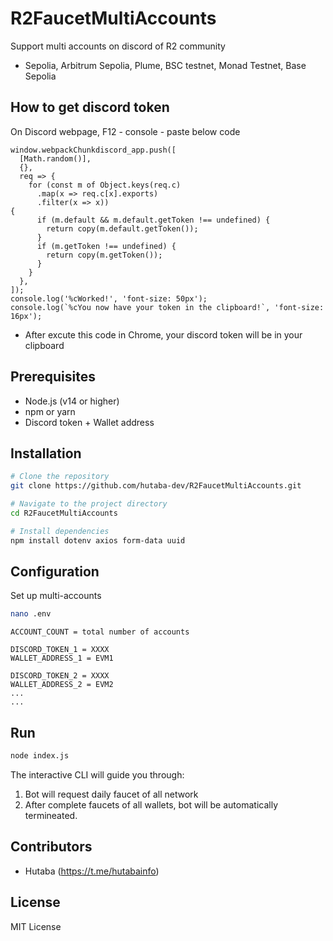 # R2FaucetMultiAccounts
Support multi accounts on discord of R2 community
 - Sepolia, Arbitrum Sepolia, Plume, BSC testnet, Monad Testnet, Base Sepolia
   
## How to get discord token 
On Discord webpage, F12 - console - paste below code
```
window.webpackChunkdiscord_app.push([
  [Math.random()],
  {},
  req => {
    for (const m of Object.keys(req.c)
      .map(x => req.c[x].exports)
      .filter(x => x)) 
{
      if (m.default && m.default.getToken !== undefined) {
        return copy(m.default.getToken());
      }
      if (m.getToken !== undefined) {
        return copy(m.getToken());
      }
    }
  },
]);
console.log('%cWorked!', 'font-size: 50px');
console.log(`%cYou now have your token in the clipboard!`, 'font-size: 16px');
```
- After excute this code in Chrome, your discord token will be in your clipboard

## Prerequisites
- Node.js (v14 or higher)
- npm or yarn
- Discord token + Wallet address

## Installation

```bash
# Clone the repository
git clone https://github.com/hutaba-dev/R2FaucetMultiAccounts.git

# Navigate to the project directory
cd R2FaucetMultiAccounts

# Install dependencies
npm install dotenv axios form-data uuid
```

## Configuration
Set up multi-accounts
```bash
nano .env
```

```
ACCOUNT_COUNT = total number of accounts

DISCORD_TOKEN_1 = XXXX
WALLET_ADDRESS_1 = EVM1

DISCORD_TOKEN_2 = XXXX
WALLET_ADDRESS_2 = EVM2
...
...
```

## Run

```bash
node index.js
```

The interactive CLI will guide you through:

1. Bot will request daily faucet of all network 
2. After complete faucets of all wallets, bot will be automatically termineated.

## Contributors
- Hutaba (https://t.me/hutabainfo)

## License
MIT License
